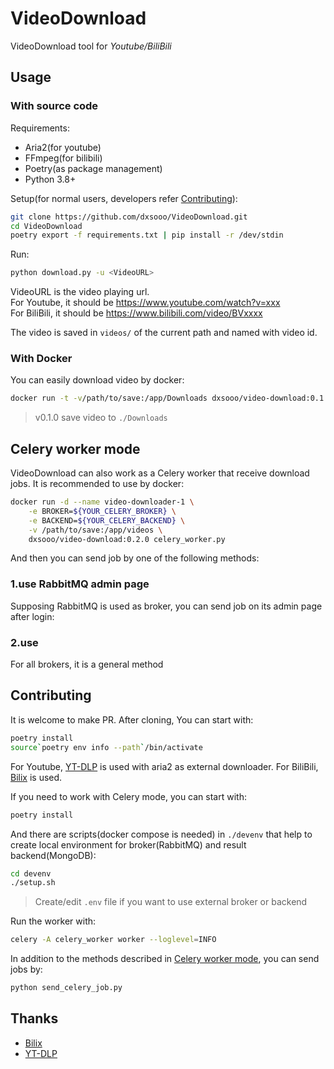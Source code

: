# VideoDownload

VideoDownload tool for *Youtube/BiliBili*

## Usage

### With source code

Requirements:

- Aria2(for youtube)
- FFmpeg(for bilibili)
- Poetry(as package management)
- Python 3.8+

Setup(for normal users, developers refer [Contributing](#Contributing)):

```bash
git clone https://github.com/dxsooo/VideoDownload.git
cd VideoDownload
poetry export -f requirements.txt | pip install -r /dev/stdin
```

Run:

```bash
python download.py -u <VideoURL>
```

VideoURL is the video playing url.  
For Youtube, it should be <https://www.youtube.com/watch?v=xxx>  
For BiliBili, it should be <https://www.bilibili.com/video/BVxxxx>

The video is saved in `videos/` of the current path and named with video id.

### With Docker

You can easily download video by docker:

```bash
docker run -t -v/path/to/save:/app/Downloads dxsooo/video-download:0.1.0 download.py -u <VideoURL>
```

> v0.1.0 save video to `./Downloads`

## Celery worker mode

VideoDownload can also work as a Celery worker that receive download jobs. It is recommended to use by docker:

```bash
docker run -d --name video-downloader-1 \
    -e BROKER=${YOUR_CELERY_BROKER} \
    -e BACKEND=${YOUR_CELERY_BACKEND} \
    -v /path/to/save:/app/videos \
    dxsooo/video-download:0.2.0 celery_worker.py
```

And then you can send job by one of the following methods:

### 1.use RabbitMQ admin page

Supposing RabbitMQ is used as broker, you can send job on its admin page after login:

### 2.use

For all brokers, it is a general method

## Contributing

It is welcome to make PR. After cloning, You can start with:

```bash
poetry install
source`poetry env info --path`/bin/activate
```

For Youtube, [YT-DLP](https://github.com/yt-dlp/yt-dlp) is used with aria2 as external downloader. For BiliBili, [Bilix](https://github.com/HFrost0/bilix) is used.

If you need to work with Celery mode, you can start with:

```bash
poetry install
```

And there are scripts(docker compose is needed) in `./devenv` that help to create local environment for broker(RabbitMQ) and result backend(MongoDB):

```bash
cd devenv
./setup.sh
```

> Create/edit `.env` file if you want to use external broker or backend

Run the worker with:

```bash
celery -A celery_worker worker --loglevel=INFO
```

In addition to the methods described in [Celery worker mode](#Celery-worker-mode), you can send jobs by:

```bash
python send_celery_job.py
```

## Thanks

- [Bilix](https://github.com/HFrost0/bilix)
- [YT-DLP](https://github.com/yt-dlp/yt-dlp)
